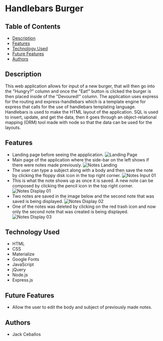 # Handlebars Burger

## Table of Contents
- [Description](#description)
- [Features](#features)
- [Technology Used](#technology-used)
- [Future Features](#future-features)
- [Authors](#authors)

## Description
This web application allows for input of a new burger, that will then go into the "Hungry?" column and once the "Eat!" button is clicked the burger is then placed inside of the "Devoured!" column. The application uses express for the routing and express-handlebars which is a template engine for express that calls for the use of handlebars templating language. Handlebars is used to make the HTML layout of the application. SQL is used to insert, update, and get the data, then it goes through an object-relational mapping (ORM) tool made with node so that the data can be used for the layouts.

## Features
- Landing page before seeing the appplication.
![Landing Page](public/assets/images/landing.png)
- Main page of the application where the side-bar on the left shows if there were notes made previously.
![Notes Landing](public/assets/images/notes01.png)
- The user can type a subject along with a body and then save the note by clicking the floppy disk icon in the top right corner.
![Notes Input 01](public/assets/images/notes02.png)
- This is what the note shows up as once it is saved. A new note can be composed by clicking the pencil icon in the top right corner.
![Notes Display 01](public/assets/images/notes03.png)
- Two notes are saved in the image below and the second note that was saved is being displayed.
![Notes Display 02](public/assets/images/notes04.png)
- One of the notes was deleted by clicking on the red trash icon and now only the second note that was created is being displayed.
![Notes Display 03](public/assets/images/notes05.png)

## Technology Used
- HTML
- CSS
- Materialize
- Google Fonts
- JavaScript
- jQuery
- Node.js
- Express.js

## Future Features
- Allow the user to edit the body and subject of previously made notes.

## Authors
- Jack Ceballos